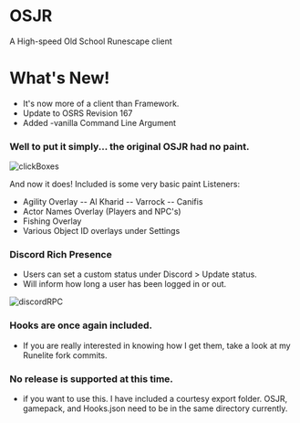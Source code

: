 # OSJR
A High-speed Old School Runescape client

# What's New!
- It's now more of a client than Framework.
- Update to OSRS Revision 167
- Added -vanilla Command Line Argument


### Well to put it simply... the original OSJR had no paint.

![clickBoxes](https://i.imgur.com/XGGg6zY.jpg)

And now it does! Included is some very basic paint Listeners:
- Agility Overlay
-- Al Kharid
-- Varrock
-- Canifis
- Actor Names Overlay (Players and NPC's)
- Fishing Overlay
- Various Object ID overlays under Settings

### Discord Rich Presence
- Users can set a custom status under Discord > Update status.
- Will inform how long a user has been logged in or out.

![discordRPC](https://i.imgur.com/f4qJYlo.png)

### Hooks are once again included.

- If you are really interested in knowing how I get them, take a look at my Runelite fork commits. 

### No release is supported at this time.
- if you want to use this. I have included a courtesy export folder. OSJR, gamepack, and Hooks.json need to be in the same directory currently.
